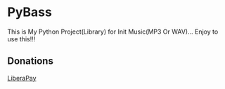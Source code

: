 # PyBass

This is My Python Project(Library) for Init Music(MP3 Or WAV)... Enjoy to use this!!!

## Donations

[LiberaPay](https://liberapay.com/RikkoMatsumatoOfficial/donate)
